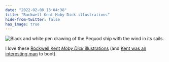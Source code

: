 ```yaml
---
date: "2022-02-08 13:04:38"
title: "Rockwell Kent Moby Dick illustrations"
hide-from-twitter: false
has_image: true
---
```


![Black and white pen drawing of the Pequod ship with the wind in its sails.](https://www.thisdaysportion.com/images/rockwell-moby.jpg)

I love these [Rockwell Kent <cite>Moby Dick</cite> illustrations](https://book-graphics.blogspot.com/2013/08/moby-dick-or-whale-illustrated-by.html) (and [Kent was an interesting man](https://en.wikipedia.org/wiki/Rockwell_Kent) to boot).
